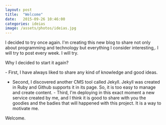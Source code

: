 ```yaml
---
layout: post
title:  "Welcome"
date:   2015-09-26 10:46:00
categories: ideias
image: /assets/photos/ideias.jpg
---
```

I decided to try once again. I'm creating this new blog to share not only about programming and technology but everything I consider interesting,. I will try to post every week. I will try.

Why I decided to start it again?

­- First, I have always liked to share any kind of knowledge and good ideas. 
- Second, I discovered another CMS tool called Jekyll. Jekyll was created in Ruby and Github supports it in its page. So, it is too easy to manage and create content. 
­- Third, I'm deploying in this exact moment a new service created by me, and I think it is good to share with you the goodies and the badies that will happened with this project. It is a way to motivate me. 

Welcome.